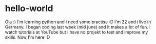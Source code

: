 # hello-world
Óla :) I'm learning python and i need some practise :D
I'm 22 and i live in Germany. 
I began coding last week (mid june) and it makes a lot of fun. 
I watch tutorials at YouTube but i have no projekt to test and improve my skills.
Now I'm here :D
